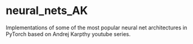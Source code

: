 # neural_nets_AK
Implementations of some of the most popular neural net architectures in PyTorch based on Andrej Karpthy youtube series.
